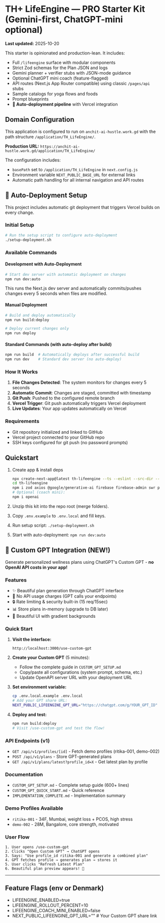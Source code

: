 # TH+ LifeEngine — PRO Starter Kit (Gemini-first, ChatGPT-mini optional)
**Last updated:** 2025-10-20

This starter is opinionated and production-lean. It includes:
- Full `/lifeengine` surface with modular components
- Strict Zod schemas for the Plan JSON and logs
- Gemini planner + verifier stubs with JSON-mode guidance
- Optional ChatGPT mini coach (feature-flagged)
- API routes (Next.js App Router compatible) using classic `/pages/api` stubs
- Sample catalogs for yoga flows and foods
- Prompt blueprints
- **🚀 Auto-deployment pipeline** with Vercel integration

## Domain Configuration
This application is configured to run on `anchit-ai-hustle.work.gd` with the path structure `/application/TH_LifeEngine/`.

**Production URL:** `https://anchit-ai-hustle.work.gd/application/TH_LifeEngine/`

The configuration includes:
- `basePath` set to `/application/TH_LifeEngine` in `next.config.js`
- Environment variable `NEXT_PUBLIC_BASE_URL` for external links
- Automatic path handling for all internal navigation and API routes

## 🚀 Auto-Deployment Setup

This project includes automatic git deployment that triggers Vercel builds on every change.

### Initial Setup

```bash
# Run the setup script to configure auto-deployment
./setup-deployment.sh
```

### Available Commands

#### Development with Auto-Deployment

```bash
# Start dev server with automatic deployment on changes
npm run dev:auto
```

This runs the Next.js dev server and automatically commits/pushes changes every 5 seconds when files are modified.

#### Manual Deployment

```bash
# Build and deploy automatically
npm run build:deploy

# Deploy current changes only
npm run deploy
```

#### Standard Commands (with auto-deploy after build)

```bash
npm run build  # Automatically deploys after successful build
npm run dev    # Standard dev server (no auto-deploy)
```

### How It Works

1. **File Changes Detected**: The system monitors for changes every 5 seconds
2. **Automatic Commit**: Changes are staged, committed with timestamp
3. **Git Push**: Pushed to the configured remote branch
4. **Vercel Trigger**: Git push automatically triggers Vercel deployment
5. **Live Updates**: Your app updates automatically on Vercel

### Requirements

- Git repository initialized and linked to GitHub
- Vercel project connected to your GitHub repo
- SSH keys configured for git push (no password prompts)

## Quickstart

1. Create app & install deps

   ```bash
   npx create-next-app@latest th-lifeengine --ts --eslint --src-dir --app
   cd th-lifeengine
   npm i zod axios @google/generative-ai firebase firebase-admin swr pdf-lib formidable
   # Optional (coach mini):
   npm i openai
   ```

2. Unzip this kit into the repo root (merge folders).
3. Copy `.env.example` to `.env.local` and fill keys.
4. Run setup script: `./setup-deployment.sh`
5. Start with auto-deployment: `npm run dev:auto`

## 🤖 Custom GPT Integration (NEW!)

Generate personalized wellness plans using ChatGPT's Custom GPT - **no OpenAI API costs in your app!**

### Features
- ✨ Beautiful plan generation through ChatGPT interface
- 🎯 No API usage charges (GPT calls your endpoints)
- 🔒 Rate limiting & security built-in (15 req/15sec)
- 📊 Store plans in-memory (upgrade to DB later)
- 🎨 Beautiful UI with gradient backgrounds

### Quick Start

1. **Visit the interface:**
   ```
   http://localhost:3000/use-custom-gpt
   ```

2. **Create your Custom GPT** (5 minutes):
   - Follow the complete guide in `CUSTOM_GPT_SETUP.md`
   - Copy/paste all configurations (system prompt, schema, etc.)
   - Update OpenAPI server URL with your deployment URL

3. **Set environment variable:**
   ```bash
   cp .env.local.example .env.local
   # Add your GPT share URL:
   NEXT_PUBLIC_LIFEENGINE_GPT_URL="https://chatgpt.com/g/YOUR_GPT_ID"
   ```

4. **Deploy and test:**
   ```bash
   npm run build:deploy
   # Visit /use-custom-gpt and test the flow!
   ```

### API Endpoints (v1)
- `GET /api/v1/profiles/[id]` - Fetch demo profiles (ritika-001, demo-002)
- `POST /api/v1/plans` - Store GPT-generated plans
- `GET /api/v1/plans/latest?profile_id=X` - Get latest plan by profile

### Documentation
- `CUSTOM_GPT_SETUP.md` - Complete setup guide (600+ lines)
- `CUSTOM_GPT_QUICK_START.md` - Quick reference
- `IMPLEMENTATION_COMPLETE.md` - Implementation summary

### Demo Profiles Available
- `ritika-001` - 34F, Mumbai, weight loss + PCOS, high stress
- `demo-002` - 28M, Bangalore, core strength, motivated

### User Flow
```
1. User opens /use-custom-gpt
2. Clicks "Open Custom GPT" → ChatGPT opens
3. Says: "Use profile_id ritika-001 and generate a combined plan"
4. GPT fetches profile → generates plan → stores it
5. User clicks "Refresh Latest Plan"
6. Beautiful plan preview appears! 🎉
```

---

## Feature Flags (env or Denmark)

- LIFEENGINE_ENABLED=true
- LIFEENGINE_ROLLOUT_PERCENT=10
- LIFEENGINE_COACH_MINI_ENABLED=false
- NEXT_PUBLIC_LIFEENGINE_GPT_URL=""  # Your Custom GPT share link
